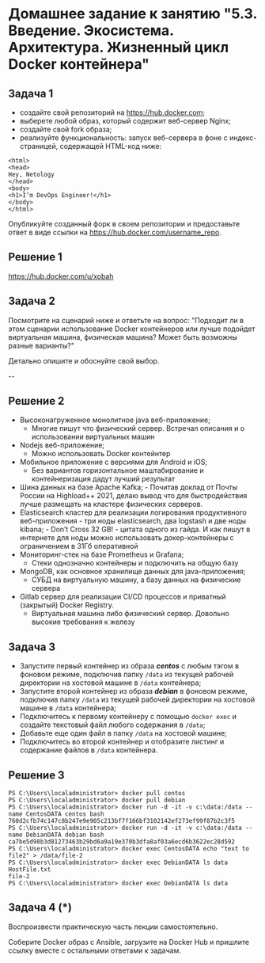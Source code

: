
# Домашнее задание к занятию "5.3. Введение. Экосистема. Архитектура. Жизненный цикл Docker контейнера"

## Задача 1


- создайте свой репозиторий на https://hub.docker.com;
- выберете любой образ, который содержит веб-сервер Nginx;
- создайте свой fork образа;
- реализуйте функциональность:
запуск веб-сервера в фоне с индекс-страницей, содержащей HTML-код ниже:
```
<html>
<head>
Hey, Netology
</head>
<body>
<h1>I’m DevOps Engineer!</h1>
</body>
</html>
```
Опубликуйте созданный форк в своем репозитории и предоставьте ответ в виде ссылки на https://hub.docker.com/username_repo.

## Решение 1

https://hub.docker.com/u/xobah

## Задача 2

Посмотрите на сценарий ниже и ответьте на вопрос:
"Подходит ли в этом сценарии использование Docker контейнеров или лучше подойдет виртуальная машина, физическая машина? Может быть возможны разные варианты?"

Детально опишите и обоснуйте свой выбор.

--

## Решение 2

- Высоконагруженное монолитное java веб-приложение;
    - Многие пишут что физический сервер. Встречал описания и о использовании виртуальных машин
- Nodejs веб-приложение;
    - Можно использовать Docker контейнтер
- Мобильное приложение c версиями для Android и iOS;
    - Без вариантов горизонтальное маштабирование и контейнеризация дадут лучший результат
- Шина данных на базе Apache Kafka;
        - Почитав доклад от Почты России на Highload++ 2021, делаю вывод что для быстродействия лучше размещать на кластере физических серверов.
- Elasticsearch кластер для реализации логирования продуктивного веб-приложения - три ноды elasticsearch, два logstash и две ноды kibana;
        - Don’t Cross 32 GB! - цитата одного из гайда. И как пишут в интернете для ноды можно использовать докер-контейнеры с ограничением в 31Гб оперативной
- Мониторинг-стек на базе Prometheus и Grafana;
    - Стеки однозначно контейнеры и подключить на общую базу
- MongoDB, как основное хранилище данных для java-приложения;
    - СУБД на виртуальную машину, а базу данных на физические сервера
- Gitlab сервер для реализации CI/CD процессов и приватный (закрытый) Docker Registry.
    - Виртуальная машина либо физический сервер. Довольно высокие требования к железу
## Задача 3

- Запустите первый контейнер из образа ***centos*** c любым тэгом в фоновом режиме, подключив папку ```/data``` из текущей рабочей директории на хостовой машине в ```/data``` контейнера;
- Запустите второй контейнер из образа ***debian*** в фоновом режиме, подключив папку ```/data``` из текущей рабочей директории на хостовой машине в ```/data``` контейнера;
- Подключитесь к первому контейнеру с помощью ```docker exec``` и создайте текстовый файл любого содержания в ```/data```;
- Добавьте еще один файл в папку ```/data``` на хостовой машине;
- Подключитесь во второй контейнер и отобразите листинг и содержание файлов в ```/data``` контейнера.

## Решение 3

```
PS C:\Users\localadministrator> docker pull centos
PS C:\Users\localadministrator> docker pull debian
PS C:\Users\localadministrator> docker run -d -it -v c:\data:/data --name CentosDATA centos bash
760d2cfb74c147c8b247e9e905c213bf7f166bf3102142ef273ef99f87b2c3f5
PS C:\Users\localadministrator> docker run -d -it -v c:\data:/data --name DebianDATA debian bash
ca7be5d98b3d81273463b29bd6a9a19e370b3dfa8af03a6ecd6b3622ec28d592
PS C:\Users\localadministrator> docker exec CentosDATA echo "text to file2" > /data/file-2
PS C:\Users\localadministrator> docker exec DebianDATA ls data
HostFile.txt
file-2
PS C:\Users\localadministrator> docker exec DebianDATA ls data
```
## Задача 4 (*)

Воспроизвести практическую часть лекции самостоятельно.

Соберите Docker образ с Ansible, загрузите на Docker Hub и пришлите ссылку вместе с остальными ответами к задачам.